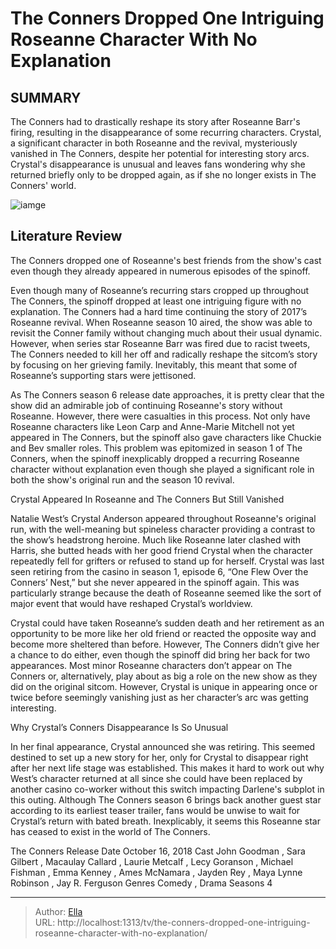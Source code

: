 # The Conners Dropped One Intriguing Roseanne Character With No Explanation


## SUMMARY 



  The Conners had to drastically reshape its story after Roseanne Barr&#39;s firing, resulting in the disappearance of some recurring characters.   Crystal, a significant character in both Roseanne and the revival, mysteriously vanished in The Conners, despite her potential for interesting story arcs.   Crystal&#39;s disappearance is unusual and leaves fans wondering why she returned briefly only to be dropped again, as if she no longer exists in The Conners&#39; world.  

![iamge](https://static1.srcdn.com/wordpress/wp-content/uploads/2024/01/natalie-west-s-crystal-stands-in-the-conners-living-room-in-front-of-sara-gilbert-s-darlene-in-the-conners.jpg)

## Literature Review
The Conners dropped one of Roseanne&#39;s best friends from the show&#39;s cast even though they already appeared in numerous episodes of the spinoff.




Even though many of Roseanne’s recurring stars cropped up throughout The Conners, the spinoff dropped at least one intriguing figure with no explanation. The Conners had a hard time continuing the story of 2017’s Roseanne revival. When Roseanne season 10 aired, the show was able to revisit the Conner family without changing much about their usual dynamic. However, when series star Roseanne Barr was fired due to racist tweets, The Conners needed to kill her off and radically reshape the sitcom’s story by focusing on her grieving family. Inevitably, this meant that some of Roseanne’s supporting stars were jettisoned.




As The Conners season 6 release date approaches, it is pretty clear that the show did an admirable job of continuing Roseanne&#39;s story without Roseanne. However, there were casualties in this process. Not only have Roseanne characters like Leon Carp and Anne-Marie Mitchell not yet appeared in The Conners, but the spinoff also gave characters like Chuckie and Bev smaller roles. This problem was epitomized in season 1 of The Conners, when the spinoff inexplicably dropped a recurring Roseanne character without explanation even though she played a significant role in both the show&#39;s original run and the season 10 revival.


 Crystal Appeared In Roseanne and The Conners But Still Vanished 
          

Natalie West’s Crystal Anderson appeared throughout Roseanne&#39;s original run, with the well-meaning but spineless character providing a contrast to the show’s headstrong heroine. Much like Roseanne later clashed with Harris, she butted heads with her good friend Crystal when the character repeatedly fell for grifters or refused to stand up for herself. Crystal was last seen retiring from the casino in season 1, episode 6, “One Flew Over the Conners’ Nest,” but she never appeared in the spinoff again. This was particularly strange because the death of Roseanne seemed like the sort of major event that would have reshaped Crystal’s worldview.




Crystal could have taken Roseanne’s sudden death and her retirement as an opportunity to be more like her old friend or reacted the opposite way and become more sheltered than before. However, The Conners didn’t give her a chance to do either, even though the spinoff did bring her back for two appearances. Most minor Roseanne characters don’t appear on The Conners or, alternatively, play about as big a role on the new show as they did on the original sitcom. However, Crystal is unique in appearing once or twice before seemingly vanishing just as her character’s arc was getting interesting.



 Why Crystal’s Conners Disappearance Is So Unusual 
          

In her final appearance, Crystal announced she was retiring. This seemed destined to set up a new story for her, only for Crystal to disappear right after her next life stage was established. This makes it hard to work out why West’s character returned at all since she could have been replaced by another casino co-worker without this switch impacting Darlene&#39;s subplot in this outing. Although The Conners season 6 brings back another guest star according to its earliest teaser trailer, fans would be unwise to wait for Crystal’s return with bated breath. Inexplicably, it seems this Roseanne star has ceased to exist in the world of The Conners.




  The Conners   Release Date   October 16, 2018    Cast   John Goodman , Sara Gilbert , Macaulay Callard , Laurie Metcalf , Lecy Goranson , Michael Fishman , Emma Kenney , Ames McNamara , Jayden Rey , Maya Lynne Robinson , Jay R. Ferguson    Genres   Comedy , Drama    Seasons   4       


---

> Author: [Ella](https://instagram.hk.cn/)  
> URL: http://localhost:1313/tv/the-conners-dropped-one-intriguing-roseanne-character-with-no-explanation/  

